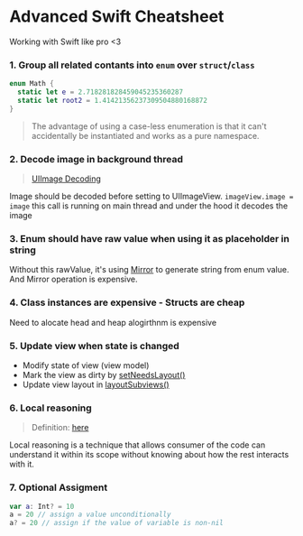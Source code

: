 # Advanced Swift Cheatsheet
Working with Swift like pro <3 

### 1. Group all related contants into `enum` over `struct`/`class`
```swift
enum Math {
  static let e = 2.718281828459045235360287
  static let root2 = 1.41421356237309504880168872
}
```
> The advantage of using a case-less enumeration is that it can't accidentally be instantiated and works as a pure namespace.

### 2. Decode image in background thread
> [UIImage Decoding](https://github.com/HoaiAn1/UIImage-JPEGDecoding)

Image should be decoded before setting to UIImageView. `imageView.image = image` this call is running on main thread and under the hood it decodes the image

### 3. Enum should have raw value when using it as placeholder in string
Without this rawValue, it's using [Mirror](https://developer.apple.com/documentation/swift/mirror) to generate string from enum value. And Mirror operation is expensive. 

### 4. Class instances are expensive - Structs are cheap
Need to alocate head and heap alogirthnm is expensive

### 5. Update view when state is changed
- Modify state of view (view model)
- Mark the view as dirty by [setNeedsLayout()](https://developer.apple.com/documentation/uikit/uiview/1622601-setneedslayout)
- Update view layout in [layoutSubviews()](https://developer.apple.com/documentation/uikit/uiview/1622482-layoutsubviews)

### 6. Local reasoning
> Definition: [here](https://en.wikipedia.org/wiki/Logical_reasoning)

Local reasoning is a technique that allows consumer of the code can understand it within its scope without knowing about how the rest interacts with it. 


### 7. Optional Assigment
```swift
var a: Int? = 10
a = 20 // assign a value unconditionally 
a? = 20 // assign if the value of variable is non-nil
```
